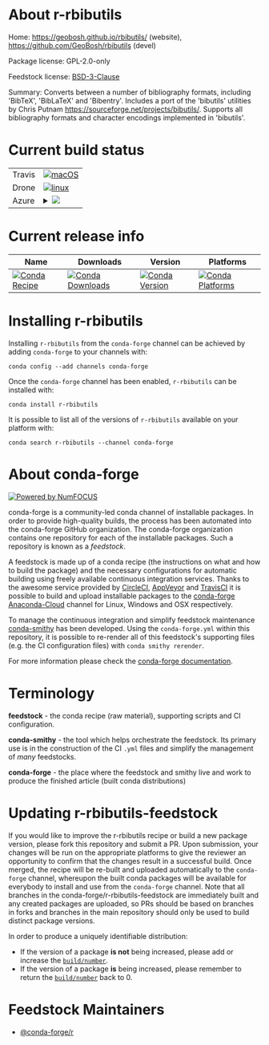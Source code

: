 About r-rbibutils
=================

Home: https://geobosh.github.io/rbibutils/ (website), https://github.com/GeoBosh/rbibutils (devel)

Package license: GPL-2.0-only

Feedstock license: [BSD-3-Clause](https://github.com/conda-forge/r-rbibutils-feedstock/blob/master/LICENSE.txt)

Summary: Converts between a number of bibliography formats, including 'BibTeX', 'BibLaTeX' and 'Bibentry'.  Includes a port of the 'bibutils' utilities by Chris Putnam <https://sourceforge.net/projects/bibutils/>. Supports all bibliography formats and character encodings implemented in 'bibutils'.

Current build status
====================


<table><tr>
    <td>Travis</td>
    <td>
      <a href="https://travis-ci.com/conda-forge/r-rbibutils-feedstock">
        <img alt="macOS" src="https://img.shields.io/travis/com/conda-forge/r-rbibutils-feedstock/master.svg?label=macOS">
      </a>
    </td>
  </tr><tr>
    <td>Drone</td>
    <td>
      <a href="https://cloud.drone.io/conda-forge/r-rbibutils-feedstock">
        <img alt="linux" src="https://img.shields.io/drone/build/conda-forge/r-rbibutils-feedstock/master.svg?label=Linux">
      </a>
    </td>
  </tr>
    
  <tr>
    <td>Azure</td>
    <td>
      <details>
        <summary>
          <a href="https://dev.azure.com/conda-forge/feedstock-builds/_build/latest?definitionId=10872&branchName=master">
            <img src="https://dev.azure.com/conda-forge/feedstock-builds/_apis/build/status/r-rbibutils-feedstock?branchName=master">
          </a>
        </summary>
        <table>
          <thead><tr><th>Variant</th><th>Status</th></tr></thead>
          <tbody><tr>
              <td>linux_64_r_base3.6</td>
              <td>
                <a href="https://dev.azure.com/conda-forge/feedstock-builds/_build/latest?definitionId=10872&branchName=master">
                  <img src="https://dev.azure.com/conda-forge/feedstock-builds/_apis/build/status/r-rbibutils-feedstock?branchName=master&jobName=linux&configuration=linux_64_r_base3.6" alt="variant">
                </a>
              </td>
            </tr><tr>
              <td>linux_64_r_base4.0</td>
              <td>
                <a href="https://dev.azure.com/conda-forge/feedstock-builds/_build/latest?definitionId=10872&branchName=master">
                  <img src="https://dev.azure.com/conda-forge/feedstock-builds/_apis/build/status/r-rbibutils-feedstock?branchName=master&jobName=linux&configuration=linux_64_r_base4.0" alt="variant">
                </a>
              </td>
            </tr><tr>
              <td>linux_aarch64_r_base3.6</td>
              <td>
                <a href="https://dev.azure.com/conda-forge/feedstock-builds/_build/latest?definitionId=10872&branchName=master">
                  <img src="https://dev.azure.com/conda-forge/feedstock-builds/_apis/build/status/r-rbibutils-feedstock?branchName=master&jobName=linux&configuration=linux_aarch64_r_base3.6" alt="variant">
                </a>
              </td>
            </tr><tr>
              <td>linux_aarch64_r_base4.0</td>
              <td>
                <a href="https://dev.azure.com/conda-forge/feedstock-builds/_build/latest?definitionId=10872&branchName=master">
                  <img src="https://dev.azure.com/conda-forge/feedstock-builds/_apis/build/status/r-rbibutils-feedstock?branchName=master&jobName=linux&configuration=linux_aarch64_r_base4.0" alt="variant">
                </a>
              </td>
            </tr><tr>
              <td>linux_ppc64le_r_base3.6</td>
              <td>
                <a href="https://dev.azure.com/conda-forge/feedstock-builds/_build/latest?definitionId=10872&branchName=master">
                  <img src="https://dev.azure.com/conda-forge/feedstock-builds/_apis/build/status/r-rbibutils-feedstock?branchName=master&jobName=linux&configuration=linux_ppc64le_r_base3.6" alt="variant">
                </a>
              </td>
            </tr><tr>
              <td>linux_ppc64le_r_base4.0</td>
              <td>
                <a href="https://dev.azure.com/conda-forge/feedstock-builds/_build/latest?definitionId=10872&branchName=master">
                  <img src="https://dev.azure.com/conda-forge/feedstock-builds/_apis/build/status/r-rbibutils-feedstock?branchName=master&jobName=linux&configuration=linux_ppc64le_r_base4.0" alt="variant">
                </a>
              </td>
            </tr><tr>
              <td>osx_64_r_base3.6</td>
              <td>
                <a href="https://dev.azure.com/conda-forge/feedstock-builds/_build/latest?definitionId=10872&branchName=master">
                  <img src="https://dev.azure.com/conda-forge/feedstock-builds/_apis/build/status/r-rbibutils-feedstock?branchName=master&jobName=osx&configuration=osx_64_r_base3.6" alt="variant">
                </a>
              </td>
            </tr><tr>
              <td>osx_64_r_base4.0</td>
              <td>
                <a href="https://dev.azure.com/conda-forge/feedstock-builds/_build/latest?definitionId=10872&branchName=master">
                  <img src="https://dev.azure.com/conda-forge/feedstock-builds/_apis/build/status/r-rbibutils-feedstock?branchName=master&jobName=osx&configuration=osx_64_r_base4.0" alt="variant">
                </a>
              </td>
            </tr><tr>
              <td>win_64_r_base3.6</td>
              <td>
                <a href="https://dev.azure.com/conda-forge/feedstock-builds/_build/latest?definitionId=10872&branchName=master">
                  <img src="https://dev.azure.com/conda-forge/feedstock-builds/_apis/build/status/r-rbibutils-feedstock?branchName=master&jobName=win&configuration=win_64_r_base3.6" alt="variant">
                </a>
              </td>
            </tr><tr>
              <td>win_64_r_base4.0</td>
              <td>
                <a href="https://dev.azure.com/conda-forge/feedstock-builds/_build/latest?definitionId=10872&branchName=master">
                  <img src="https://dev.azure.com/conda-forge/feedstock-builds/_apis/build/status/r-rbibutils-feedstock?branchName=master&jobName=win&configuration=win_64_r_base4.0" alt="variant">
                </a>
              </td>
            </tr>
          </tbody>
        </table>
      </details>
    </td>
  </tr>
</table>

Current release info
====================

| Name | Downloads | Version | Platforms |
| --- | --- | --- | --- |
| [![Conda Recipe](https://img.shields.io/badge/recipe-r--rbibutils-green.svg)](https://anaconda.org/conda-forge/r-rbibutils) | [![Conda Downloads](https://img.shields.io/conda/dn/conda-forge/r-rbibutils.svg)](https://anaconda.org/conda-forge/r-rbibutils) | [![Conda Version](https://img.shields.io/conda/vn/conda-forge/r-rbibutils.svg)](https://anaconda.org/conda-forge/r-rbibutils) | [![Conda Platforms](https://img.shields.io/conda/pn/conda-forge/r-rbibutils.svg)](https://anaconda.org/conda-forge/r-rbibutils) |

Installing r-rbibutils
======================

Installing `r-rbibutils` from the `conda-forge` channel can be achieved by adding `conda-forge` to your channels with:

```
conda config --add channels conda-forge
```

Once the `conda-forge` channel has been enabled, `r-rbibutils` can be installed with:

```
conda install r-rbibutils
```

It is possible to list all of the versions of `r-rbibutils` available on your platform with:

```
conda search r-rbibutils --channel conda-forge
```


About conda-forge
=================

[![Powered by NumFOCUS](https://img.shields.io/badge/powered%20by-NumFOCUS-orange.svg?style=flat&colorA=E1523D&colorB=007D8A)](http://numfocus.org)

conda-forge is a community-led conda channel of installable packages.
In order to provide high-quality builds, the process has been automated into the
conda-forge GitHub organization. The conda-forge organization contains one repository
for each of the installable packages. Such a repository is known as a *feedstock*.

A feedstock is made up of a conda recipe (the instructions on what and how to build
the package) and the necessary configurations for automatic building using freely
available continuous integration services. Thanks to the awesome service provided by
[CircleCI](https://circleci.com/), [AppVeyor](https://www.appveyor.com/)
and [TravisCI](https://travis-ci.com/) it is possible to build and upload installable
packages to the [conda-forge](https://anaconda.org/conda-forge)
[Anaconda-Cloud](https://anaconda.org/) channel for Linux, Windows and OSX respectively.

To manage the continuous integration and simplify feedstock maintenance
[conda-smithy](https://github.com/conda-forge/conda-smithy) has been developed.
Using the ``conda-forge.yml`` within this repository, it is possible to re-render all of
this feedstock's supporting files (e.g. the CI configuration files) with ``conda smithy rerender``.

For more information please check the [conda-forge documentation](https://conda-forge.org/docs/).

Terminology
===========

**feedstock** - the conda recipe (raw material), supporting scripts and CI configuration.

**conda-smithy** - the tool which helps orchestrate the feedstock.
                   Its primary use is in the construction of the CI ``.yml`` files
                   and simplify the management of *many* feedstocks.

**conda-forge** - the place where the feedstock and smithy live and work to
                  produce the finished article (built conda distributions)


Updating r-rbibutils-feedstock
==============================

If you would like to improve the r-rbibutils recipe or build a new
package version, please fork this repository and submit a PR. Upon submission,
your changes will be run on the appropriate platforms to give the reviewer an
opportunity to confirm that the changes result in a successful build. Once
merged, the recipe will be re-built and uploaded automatically to the
`conda-forge` channel, whereupon the built conda packages will be available for
everybody to install and use from the `conda-forge` channel.
Note that all branches in the conda-forge/r-rbibutils-feedstock are
immediately built and any created packages are uploaded, so PRs should be based
on branches in forks and branches in the main repository should only be used to
build distinct package versions.

In order to produce a uniquely identifiable distribution:
 * If the version of a package **is not** being increased, please add or increase
   the [``build/number``](https://docs.conda.io/projects/conda-build/en/latest/resources/define-metadata.html#build-number-and-string).
 * If the version of a package **is** being increased, please remember to return
   the [``build/number``](https://docs.conda.io/projects/conda-build/en/latest/resources/define-metadata.html#build-number-and-string)
   back to 0.

Feedstock Maintainers
=====================

* [@conda-forge/r](https://github.com/conda-forge/r/)

